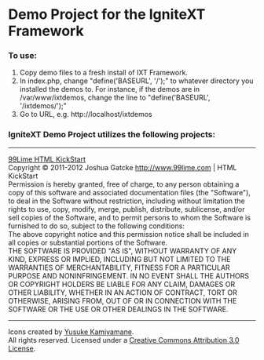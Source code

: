 Demo Project for the IgniteXT Framework
=======================================

### To use:

1. Copy demo files to a fresh install of IXT Framework.  
2. In index.php, change "define('BASEURL', '/');" to whatever directory you installed the demos to.  For instance, if the demos are in /var/www/ixtdemos, change the line to "define('BASEURL', '/ixtdemos/');"
3. Go to URL, e.g. http://localhost/ixtdemos

### IgniteXT Demo Project utilizes the following projects:

---

<a href="http://www.99lime.com">99Lime HTML KickStart</a>  
Copyright © 2011-2012 Joshua Gatcke http://www.99lime.com | HTML KickStart  
Permission is hereby granted, free of charge, to any person obtaining a copy of this software and associated documentation files (the "Software"), to deal in the Software without restriction, including without limitation the rights to use, copy, modify, merge, publish, distribute, sublicense, and/or sell copies of the Software, and to permit persons to whom the Software is furnished to do so, subject to the following conditions:  
The above copyright notice and this permission notice shall be included in all copies or substantial portions of the Software.  
THE SOFTWARE IS PROVIDED "AS IS", WITHOUT WARRANTY OF ANY KIND, EXPRESS OR IMPLIED, INCLUDING BUT NOT LIMITED TO THE WARRANTIES OF MERCHANTABILITY, FITNESS FOR A PARTICULAR PURPOSE AND NONINFRINGEMENT. IN NO EVENT SHALL THE AUTHORS OR COPYRIGHT HOLDERS BE LIABLE FOR ANY CLAIM, DAMAGES OR OTHER LIABILITY, WHETHER IN AN ACTION OF CONTRACT, TORT OR OTHERWISE, ARISING FROM, OUT OF OR IN CONNECTION WITH THE SOFTWARE OR THE USE OR OTHER DEALINGS IN THE SOFTWARE.

---

Icons created by <a href="http://p.yusukekamiyamane.com">Yusuke Kamiyamane</a>.  
All rights reserved. Licensed under a <a href="http://creativecommons.org/licenses/by/3.0/">Creative Commons Attribution 3.0 License</a>.



